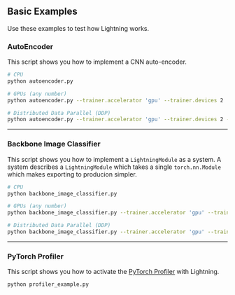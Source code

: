 ## Basic Examples

Use these examples to test how Lightning works.

### AutoEncoder

This script shows you how to implement a CNN auto-encoder.

```bash
# CPU
python autoencoder.py

# GPUs (any number)
python autoencoder.py --trainer.accelerator 'gpu' --trainer.devices 2

# Distributed Data Parallel (DDP)
python autoencoder.py --trainer.accelerator 'gpu' --trainer.devices 2 --trainer.strategy 'ddp'
```

______________________________________________________________________

### Backbone Image Classifier

This script shows you how to implement a `LightningModule` as a system.
A system describes a `LightningModule` which takes a single `torch.nn.Module` which makes exporting to producion simpler.

```bash
# CPU
python backbone_image_classifier.py

# GPUs (any number)
python backbone_image_classifier.py --trainer.accelerator 'gpu' --trainer.devices 2

# Distributed Data Parallel (DDP)
python backbone_image_classifier.py --trainer.accelerator 'gpu' --trainer.devices 2 --trainer.strategy 'ddp'
```

______________________________________________________________________

### PyTorch Profiler

This script shows you how to activate the [PyTorch Profiler](https://github.com/pytorch/kineto) with Lightning.

```bash
python profiler_example.py
```
